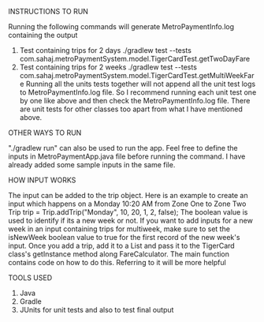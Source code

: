 INSTRUCTIONS TO RUN

Running the following commands will generate MetroPaymentInfo.log containing the output
1. Test containing trips for 2 days
./gradlew test --tests  com.sahaj.metroPaymentSystem.model.TigerCardTest.getTwoDayFare
2. Test containing trips for 2 weeks
./gradlew test --tests  com.sahaj.metroPaymentSystem.model.TigerCardTest.getMultiWeekFare
Running all the units tests together will not append all the unit test logs to MetroPaymentInfo.log file. 
So I recommend running each unit test one by one like above and then check the MetroPaymentInfo.log file.
There are unit tests for other classes too apart from what I have mentioned above.


OTHER WAYS TO RUN

"./gradlew run" can also be used to run the app. Feel free to define the inputs in MetroPaymentApp.java file before running
the command. I have already added some sample inputs in the same file.


HOW INPUT WORKS

The input can be added to the trip object. 
Here is an example to create an input which happens on a Monday 10:20 AM from Zone One to Zone Two
Trip trip = Trip.addTrip("Monday", 10, 20, 1, 2, false);
The boolean value is used to identify if its a new week or not. If you want to add inputs for a new week in an input containing trips for multiweek, make sure
to set the isNewWeek boolean value to true for the first record of the new week's input. Once you add a trip, add it to a List and pass it to the TigerCard class's
getInstance method along FareCalculator. The main function contains code on how to do this. Referring to it will be more helpful


TOOLS USED
1. Java
2. Gradle
3. JUnits for unit tests and also to test final output 
